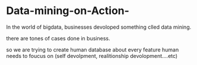 # Data-mining-on-Action-

In the world of bigdata, businesses devoloped something clled data mining. 

there are tones of cases done in business. 

so we are trying to create human database about every feature human needs to foucus on (self devolpment, realitionship devolopment....etc) 
